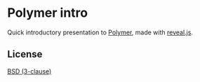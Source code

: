 # Polymer intro

Quick introductory presentation to [Polymer](http://www.polymer-project.org/), made with [reveal.js](https://github.com/hakimel/reveal.js).

## License

[BSD (3-clause)](LICENSE)
